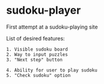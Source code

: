 # sudoku-player
First attempt at a sudoku-playing site

List of desired features:

    1. Visible sudoku board
    2. Way to input puzzles
    3. "Next step" button

    4. Ability for user to play sudoku
    5. "Check sudoku" option
